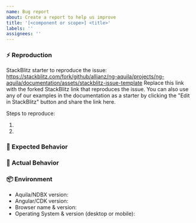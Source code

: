 ```yaml
---
name: Bug report
about: Create a report to help us improve
title: '[<component or scope>] <title>'
labels: ''
assignees: ''
---
```


<!--- Before you open an issue, please check if a similar issue already exists or has been closed before. -->

### ⚡ Reproduction

StackBlitz starter to reproduce the issue: <https://stackblitz.com/fork/github/allianz/ng-aquila/projects/ng-aquila/documentation/assets/stackblitz-issue-template>
Replace this link with the forked StackBlitz link that reproduces the issue. You can also use any of our examples in the documentation as a starter by clicking the "Edit in StackBlitz" button and share the link here.

Steps to reproduce:

1.
2.

### 📗 Expected Behavior

<!--- Tell us what should happen and why you expect this behavior -->

### 📕 Actual Behavior

<!--- Tell us what happens instead -->
<!--- Could a screenshot help us understand what happened? -->

### 📦 Environment

<!--- Include as many relevant details about the environment you experienced the bug in -->

-   Aquila/NDBX version:
-   Angular/CDK version:
-   Browser name & version:
-   Operating System & version (desktop or mobile):
